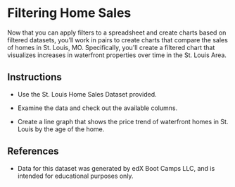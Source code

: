 # Filtering Home Sales

Now that you can apply filters to a spreadsheet and create charts based on filtered datasets, you’ll work in pairs to create charts that compare the sales of homes in St. Louis, MO. Specifically, you'll create a filtered chart that visualizes increases in waterfront properties over time in the St. Louis Area.

## Instructions

* Use the St. Louis Home Sales Dataset provided.

* Examine the data and check out the available columns.

* Create a line graph that shows the price trend of waterfront homes in St. Louis by the age of the home.

## References

* Data for this dataset was generated by edX Boot Camps LLC, and is intended for educational purposes only.

